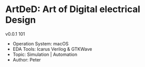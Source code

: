 # ArtDeD: Art of Digital electrical Design
v0.0.1 101
* Operation System: macOS
* EDA Tools: Icarus Verilog &  GTKWave
* Topic: Simulation | Automation
* Author: Peter
